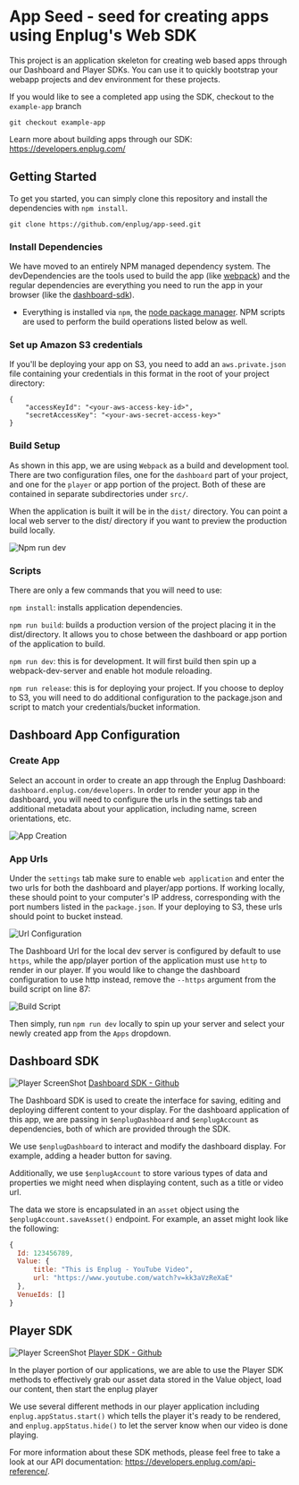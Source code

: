 # App Seed - seed for creating apps using Enplug's Web SDK
This project is an application skeleton for creating web based apps through our Dashboard and Player SDKs. You can use it to quickly bootstrap your webapp projects and dev environment for these projects.

If you would like to see a completed app using the SDK, checkout to the `example-app` branch

```
git checkout example-app
```

Learn more about building apps through our SDK: https://developers.enplug.com/

## Getting Started
To get you started, you can simply clone this repository and install the dependencies with `npm install`.

```
git clone https://github.com/enplug/app-seed.git
```

### Install Dependencies
We have moved to an entirely NPM managed dependency system. The devDependencies are the tools used to build the app (like [webpack](https://webpack.github.io/)) and the regular dependencies are everything you need to run the app in your browser (like the [dashboard-sdk](https://github.com/Enplug/dashboard-sdk)).
- Everything is installed via `npm`, the [node package manager](https://www.npmjs.org/). NPM scripts are used to perform the build operations listed below as well.

### Set up Amazon S3 credentials
If you'll be deploying your app on S3, you need to add an `aws.private.json` file containing your credentials in this format in the root of your project directory:
```
{
    "accessKeyId": "<your-aws-access-key-id>",
    "secretAccessKey": "<your-aws-secret-access-key>"
}
```
### Build Setup
As shown in this app, we are using `Webpack` as a build and development tool. There are two configuration files, one for the `dashboard` part of your project, and one for the `player` or app portion of the project. Both of these are contained in separate subdirectories under `src/`.

When the application is built it will be in the `dist/` directory. You can point a local web server to the dist/ directory if you want to preview the production build locally.

![Npm run dev](./img/webpack-server.png)

### Scripts
There are only a few commands that you will need to use:

`npm install`: installs application dependencies.  

`npm run build`: builds a production version of the project placing it in the dist/directory. It allows you to chose between the dashboard or app portion of the application to build.

`npm run dev`: this is for development. It will first build then spin up a webpack-dev-server and enable hot module reloading.  

`npm run release`: this is for deploying your project. If you choose to deploy to S3, you will need to do additional configuration to the package.json and script to match your credentials/bucket information.

## Dashboard App Configuration

### Create App

Select an account in order to create an app through the Enplug Dashboard: `dashboard.enplug.com/developers`. In order to render your app in the dashboard, you will need to configure the urls in the settings tab and additional metadata about your application, including name, screen orientations, etc.

![App Creation](./img/developers-template.png)

### App Urls

Under the `settings` tab make sure to enable `web application` and enter the two urls for both the dashboard and player/app portions. If working locally, these should point to your computer's IP address, corresponding with the port numbers listed in the `package.json`. If your deploying to S3, these urls should point to bucket instead.

![Url Configuration](./img/url-config.png)

The Dashboard Url for the local dev server is configured by default to use `https`, while the app/player portion of the application must use `http` to render in our player. If you would like to change the dashboard configuration to use http instead, remove the `--https` argument from the build script on line 87:

![Build Script](./img/build-script.png)

Then simply, run `npm run dev` locally to spin up your server and select your newly created app from the `Apps` dropdown.


## Dashboard SDK
![Player ScreenShot](./img/dashboard-graphic.png)
[Dashboard SDK - Github](https://github.com/Enplug/dashboard-sdk)

The Dashboard SDK is used to create the interface for saving, editing and deploying different content to your display. For the dashboard application of this app, we are passing in `$enplugDashboard` and `$enplugAccount` as dependencies, both of which are provided through the SDK.

We use `$enplugDashboard` to interact and modify the dashboard display. For example, adding a header button for saving.

Additionally, we use `$enplugAccount` to store various types of data and properties we might need when displaying content, such as a title or video url.

The data we store is encapsulated in an `asset` object using the `$enplugAccount.saveAsset()` endpoint. For example, an asset might look like the following:

```js
{
  Id: 123456789,
  Value: {
      title: "This is Enplug - YouTube Video",
      url: "https://www.youtube.com/watch?v=kk3aVzReXaE"
  },
  VenueIds: []
}
```

## Player SDK

![Player ScreenShot](./img/player-screenshot.png)
[Player SDK - Github](https://github.com/Enplug/js-player-sdk)

In the player portion of our applications, we are able to use the Player SDK methods to effectively grab our asset data stored in the Value object, load our content, then start the enplug player

We use several different methods in our player application including `enplug.appStatus.start()` which tells the player it's ready to be rendered, and `enplug.appStatus.hide()` to let the server know when our video is done playing.

For more information about these SDK methods, please feel free to take a look at our API documentation: https://developers.enplug.com/api-reference/.
